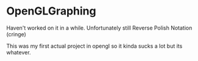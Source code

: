 # OpenGLGraphing
Haven't worked on it in a while. Unfortunately still Reverse Polish Notation (cringe)

This was my first actual project in opengl so it kinda sucks a lot but its whatever.
